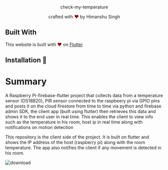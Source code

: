 <br>
<p align="center">
check-my-temperature
</p>
<p align="center">
crafted with <span style="color: #8b0000;">&hearts;</span> by Himanshu Singh
</p>

## Built With

This website is built with <span style="color: #8b0000;">&hearts;</span> on [Flutter](https://flutter.dev/)
## Installation 🔧


# Summary

A Raspberry Pi-firebase-flutter project that collects data from a temperature sensor (DS18B20), PIR sensor connected to the raspbeery pi via GPIO pins and posts it on the cloud firestore from time to time via python and firebase admin SDK, the client app (built using flutter) then retrieves this data and shows it to the end user in real time. This enables the client to view info such as the temperature in his room, host ip in real time along with notifications on motion detection

This repository is the client side of the project. It is built on flutter and shows the IP address of the host (raspberry pi) along with the room temperature. The app also notifies the client if any movement is detected in his room.

![download](https://user-images.githubusercontent.com/61236944/127274118-cabb008e-4f29-40a3-9ec2-18dcbf1c1bf7.png)


